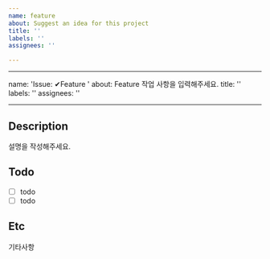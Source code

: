 ```yaml
---
name: feature
about: Suggest an idea for this project
title: ''
labels: ''
assignees: ''

---
```


---
name: 'Issue: ✔Feature '
about: Feature 작업 사항을 입력해주세요.
title: ''
labels: ''
assignees: ''

---

## Description
설명을 작성해주세요.


## Todo
- [ ] todo
- [ ] todo 

## Etc
기타사항
